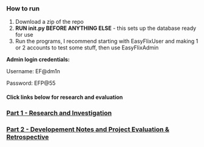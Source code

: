 ### How to run

1. Download a zip of the repo
2. **RUN init.py BEFORE ANYTHING ELSE** - this sets up the database ready for use
3. Run the programs, I recommend starting with EasyFlixUser and making 1 or 2 accounts to test some stuff, then use EasyFlixAdmin

**Admin login credentials:**

Username: EF@dm1n

Password: EFP@55

#### Click links below for research and evaluation
### [Part 1 - Research and Investigation](https://github.com/ZProLegend007/Project-Data-Management-SQL/blob/main/Part1.md)
### [Part 2 - Developement Notes and Project Evaluation & Retrospective](https://github.com/ZProLegend007/Project-Data-Management-SQL/blob/main/Part2.md)

